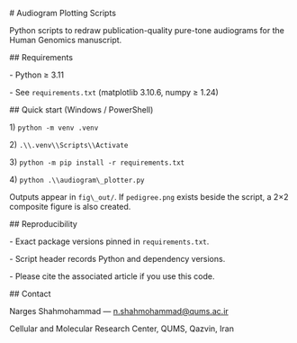 \# Audiogram Plotting Scripts



Python scripts to redraw publication-quality pure-tone audiograms for the Human Genomics manuscript.



\## Requirements

\- Python ≥ 3.11

\- See `requirements.txt` (matplotlib 3.10.6, numpy ≥ 1.24)



\## Quick start (Windows / PowerShell)

1\) `python -m venv .venv`

2\) `.\\.venv\\Scripts\\Activate`

3\) `python -m pip install -r requirements.txt`

4\) `python .\\audiogram\_plotter.py`



Outputs appear in `fig\_out/`. If `pedigree.png` exists beside the script, a 2×2 composite figure is also created.



\## Reproducibility

\- Exact package versions pinned in `requirements.txt`.

\- Script header records Python and dependency versions.

\- Please cite the associated article if you use this code.



\## Contact

Narges Shahmohammad — n.shahmohammad@qums.ac.ir

Cellular and Molecular Research Center, QUMS, Qazvin, Iran




